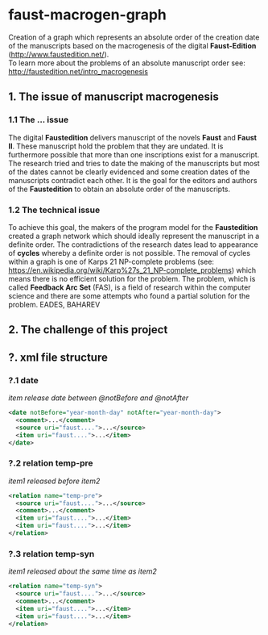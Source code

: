 # faust-macrogen-graph
Creation of a graph which represents an absolute order of the creation date of the manuscripts based on the macrogenesis of the digital <b>Faust-Edition</b> (http://www.faustedition.net/).  
To learn more about the problems of an absolute manuscript order see: http://faustedition.net/intro_macrogenesis

## 1. The issue of manuscript macrogenesis
### 1.1 The ... issue
The digital <b>Faustedition</b> delivers manuscript of the novels <b>Faust</b> and <b>Faust II</b>. These manuscript hold the problem that they are undated. It is furthermore possible that more than one inscriptions exist for a manuscript. The research tried and tries to date the making of the manuscripts but most of the dates cannot be clearly evidenced and some creation dates of the manuscripts contradict each other. It is the goal for the editors and authors of the <b>Faustedition</b> to obtain an absolute order of the manuscripts. 

### 1.2 The technical issue
To achieve this goal, the makers of the program model for the <b>Faustedition</b> created a graph network which should ideally represent the manuscript in a definite order. The contradictions of the research dates lead to appearance of <b>cycles</b> whereby a definite order is not possible. The removal of cycles within a graph is one of Karps 21 NP-complete problems (see: https://en.wikipedia.org/wiki/Karp%27s_21_NP-complete_problems) which means there is no efficient solution for the problem. The problem, which is called <b>Feedback Arc Set</b> (FAS), is a field of research within the computer science and there are some attempts who found a partial solution for the problem. 
EADES, BAHAREV

## 2. The challenge of this project 

## ?. xml file structure
### ?.1 date
<i>item release date between @notBefore and @notAfter</i>
```xml
<date notBefore="year-month-day" notAfter="year-month-day">
  <comment>...</comment>
  <source uri="faust....">...</source>
  <item uri="faust....">...</item>
</date>
```
### ?.2 relation temp-pre
<i>item1 released before item2</i>
```xml
<relation name="temp-pre">
  <source uri="faust....">...</source>
  <comment>...</comment>
  <item uri="faust....">...</item>
  <item uri="faust....">...</item>
</relation>
```

### ?.3 relation temp-syn
<i>item1 released about the same time as item2</i>
```xml
<relation name="temp-syn">
  <source uri="faust....">...</source>
  <comment>...</comment>
  <item uri="faust....">...</item>
  <item uri="faust....">...</item>
</relation>
```
